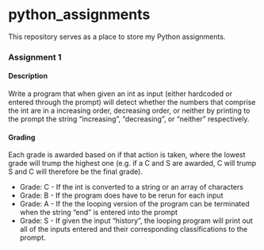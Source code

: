 # python_assignments
This repository serves as a place to store my Python assignments.

### Assignment 1 ###

#### Description
Write a program that when given an int as input (either hardcoded or entered through the prompt) will detect whether the numbers that comprise the int are in a increasing order, decreasing order, or neither by printing to the prompt the string “increasing”, “decreasing”, or “neither” respectively.

#### Grading
Each grade is awarded based on if that action is taken, where the lowest grade will trump the highest one (e.g. if a C and S are awarded, C will trump S and C will therefore be the final grade).

* Grade: C - If the int is converted to a string or an array of characters
* Grade: B - If the program does have to be rerun for each input
* Grade: A - If the the looping version of the program can be terminated when the string “end” is entered into the prompt
* Grade: S - If given the input “history”, the looping program will print out all of the inputs entered and their corresponding classifications to the prompt.
